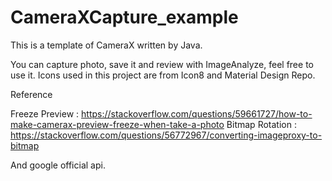 # CameraXCapture_example
This is a template of CameraX written by Java.

You can capture photo, save it and review with ImageAnalyze, feel free to use it.
Icons used in this project are from Icon8 and Material Design Repo.

Reference

Freeze Preview : https://stackoverflow.com/questions/59661727/how-to-make-camerax-preview-freeze-when-take-a-photo
Bitmap Rotation : https://stackoverflow.com/questions/56772967/converting-imageproxy-to-bitmap

And google official api.
